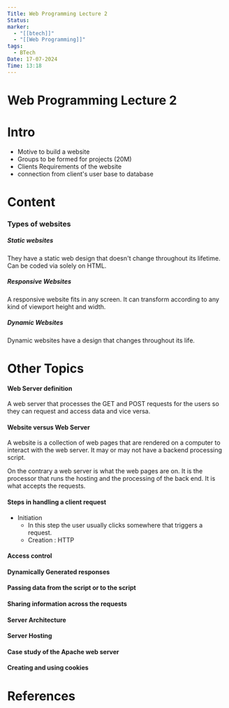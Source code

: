 ```yaml
---
Title: Web Programming Lecture 2
Status: 
marker:
  - "[[btech]]"
  - "[[Web Programming]]"
tags:
  - BTech
Date: 17-07-2024
Time: 13:18
---
```

# Web Programming Lecture 2

# Intro
- Motive to build a website
- Groups to be formed for projects (20M)
- Clients Requirements of the website 
- connection from client's user base to database

# Content

### Types of websites
##### Static websites
They have a static web design that doesn't change throughout its lifetime. Can be coded via solely on HTML.
##### Responsive Websites
A responsive website fits in any screen. It can transform according to any kind of viewport height and width.
##### Dynamic Websites
Dynamic websites have a design that changes throughout its life.



# Other Topics

#### Web Server definition
A web server that processes the GET and POST requests for the users so they can request and access data and vice versa.
#### Website versus Web Server
A website is a collection of web pages that are rendered on a computer to interact with the web server. It may or may not have a backend processing script. 

On the contrary a web server is what the web pages are on. It is the processor that runs the hosting and the processing of the back end. It is what accepts the requests.
#### Steps in handling a client request
- Initiation
	- In this step the user usually clicks somewhere that triggers a request.
	- Creation : HTTP 

#### Access control

#### Dynamically Generated responses 
#### Passing data from the script or to the script
#### Sharing information across the requests
#### Server Architecture
#### Server Hosting
#### Case study of the Apache web server
#### Creating and using cookies
####  
# References
